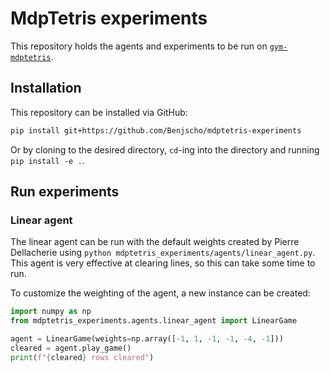 # MdpTetris experiments

This repository holds the agents and experiments to be run on 
[`gym-mdptetris`](https://github.com/Benjscho/gym-mdptetris).

## Installation

This repository can be installed via GitHub:
```bash
pip install git+https://github.com/Benjscho/mdptetris-experiments
```
Or by cloning to the desired directory, `cd`-ing into the directory and 
running `pip install -e .`.

## Run experiments

### Linear agent

The linear agent can be run with the default weights created by Pierre 
Dellacherie using `python mdptetris_experiments/agents/linear_agent.py`. 
This agent is very effective at clearing lines, so this can take some
time to run.

To customize the weighting of the agent, a new instance can be created:

```python
import numpy as np
from mdptetris_experiments.agents.linear_agent import LinearGame

agent = LinearGame(weights=np.array([-1, 1, -1, -1, -4, -1]))
cleared = agent.play_game()
print(f"{cleared} rows cleared")
```
